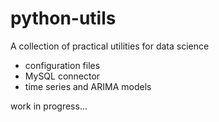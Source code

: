 # python-utils
A collection of practical utilities for data science

- configuration files
- MySQL connector
- time series and ARIMA models

work in progress...